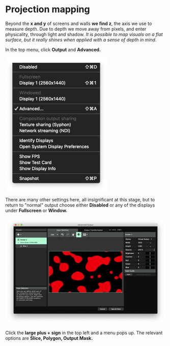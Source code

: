# Projection mapping

Beyond the **x and y** of screens and walls **we find z**, the axis we use to measure depth. Due to depth we move away from pixels, and enter physicality, through light and shadow. _It is possible to map visuals on a flat surface, but it really shines when applied with a sense of depth in mind._

In the top menu, click **Output** and **Advanced.**

![](../../../../.gitbook/assets/resolume-advanced.png)

There are many other settings here, all insignificant at this stage, but to return to "normal" output choose either **Disabled** or any of the displays under **Fullscreen** or **Window.**

![](../../../../.gitbook/assets/resolume-advanced-window.png)

Click the **large plus + sign** in the top left and a menu pops up. The relevant options are **Slice, Polygon, Output Mask.**

